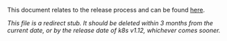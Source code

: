 This document relates to the release process and can be found [here](https://git.k8s.io/sig-release/release-team/role-handbooks/documentation-guides/updating-docs-for-feature-changes.md).

*This file is a redirect stub. It should be deleted within 3 months from the current date, or by the release date of k8s v1.12, whichever comes sooner.*
